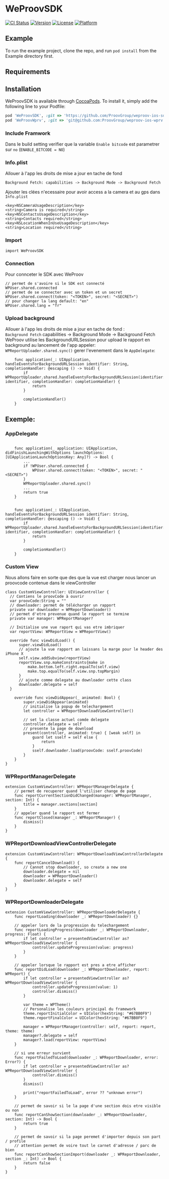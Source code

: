 # WeProovSDK

[![CI Status](https://img.shields.io/travis/ProovGroup/weproov-ios-sdk.svg?style=flat)](https://travis-ci.com/ProovGroup/weproov-ios-sdk)
[![Version](https://img.shields.io/cocoapods/v/WeProovSDK.svg?style=flat)](https://cocoapods.org/pods/WeProovSDK)
[![License](https://img.shields.io/cocoapods/l/WeProovSDK.svg?style=flat)](https://cocoapods.org/pods/WeProovSDK)
[![Platform](https://img.shields.io/cocoapods/p/WeProovSDK.svg?style=flat)](https://cocoapods.org/pods/WeProovSDK)

## Example

To run the example project, clone the repo, and run `pod install` from the Example directory first.

## Requirements

## Installation

WeProovSDK is available through [CocoaPods](https://cocoapods.org). To install
it, simply add the following line to your Podfile:

```ruby
pod 'WeProovSDK', :git => 'https://github.com/ProovGroup/weproov-ios-sdk'
pod 'WeProovWprv', :git => 'git@github.com:ProovGroup/weproov-ios-wprv.git'
```

### Include Framwork

Dans le build setting verifier que la variable ``Enable bitcode`` est parametrer sur ``no`` (``ENABLE_BITCODE = NO``)

### Info.plist

Allouer à l'app les droits de mise a jour en tache de fond  
```
Background Fetch: capabilities -> Background Mode -> Background Fetch
```

Ajouter les clées n'ecessaire pour avoir access a la camera et au gps dans 
``Info.plist``
```
<key>NSCameraUsageDescription</key>
<string>Camera is required</string> 
<key>NSContactsUsageDescription</key>
<string>Contacts required</string>
<key>NSLocationWhenInUseUsageDescription</key>
<string>Location required</string>
```

### Import

```
import WeProovSDK
```

### Connection 

Pour connceter le SDK avec WeProov 
```
// permet de s'avoire si le SDK est connecté
WPUser.shared.connected
// permet de se connecter avec un token et un secret
WPUser.shared.connect(token: "<TOKEN>", secret: "<SECRET>")
// pour changer la lang default: "en"
WPUser.shared.lang = "fr"
```

### Upload background

Allouer à l'app les droits de mise a jour en tache de fond :   
``Background Fetch``  capabilities -> Background Mode -> Background Fetch
WeProov utilise les BackgroundURLSession pour upload le rapport en background
au lancement de l'app appeler: `` WPReportUploader.shared.sync() ``
gerer l'evenement dans le ``AppDelegate``:

```
    func application(_: UIApplication, handleEventsForBackgroundURLSession identifier: String, completionHandler: @escaping () -> Void) {
        if WPReportUploader.shared.handleEventsForBackgroundURLSession(identifier: identifier, completionHandler: completionHandler) {
            return
        }
        
        completionHandler()
    }
```

## Exemple:

### AppDelegate

```

	func application(_ application: UIApplication, didFinishLaunchingWithOptions launchOptions: [UIApplicationLaunchOptionsKey: Any]?) -> Bool {
        ...
        if !WPUser.shared.connected {
            WPUser.shared.connect(token: "<TOKEN>", secret: "<SECRET>")
        }
        WPReportUploader.shared.sync()
        ...
        return true
    }


    func application(_: UIApplication, handleEventsForBackgroundURLSession identifier: String, completionHandler: @escaping () -> Void) {
        if WPReportUploader.shared.handleEventsForBackgroundURLSession(identifier: identifier, completionHandler: completionHandler) {
            return
        }
        
        completionHandler()
    }
```

### Custom View 

Nous allons faire en sorte que des que la vue est charger nous lancer un proovcode contenue dans le viewController
```
class CustomViewController: UIViewController {
  // Contiens le proovCode à ouvrir 
  var proovCode:String = ""
  // downloader: permet de télécharger un rapport
  private var downloader = WPReportDownloader()
  // permet d'etre prevenue quand le rapport se termine
  private var manager: WPReportManager?
  
  // Initialise une vue raport qui vas etre imbriquer
  var reportView: WPReportView = WPReportView()
  
  override func viewDidLoad() {
      super.viewDidLoad()
      // ajoute la vue rapport an laissans la marge pour le header des iPhone X
      self.view.addSubview(reportView)
      reportView.snp.makeConstraints{make in
          make.bottom.left.right.equalTo(self.view)
          make.top.equalTo(self.view.snp.topMargin)
      }
      // ajoute comme delegate au downloader cette class
      downloader.delegate = self
  }
  
    override func viewDidAppear(_ animated: Bool) {
        super.viewDidAppear(animated)
        // initialise la popup de telechargement
        let controller = WPReportDownloadViewController()
        
        // set la classe actuel comde delegate
        controller.delegate = self
        // presente la page de download
        present(controller, animated: true) { [weak self] in
            guard let sself = self else {
                return
            }
            sself.downloader.load(proovCode: sself.proovCode)
        }
    }
}
```
### WPReportManagerDelegate
```
extension CustomViewController: WPReportManagerDelegate {
    // permet de recuperer quand l'utiliser change de page  
    func reportCurrentSectionDidChanged(manager: WPReportManager, section: Int) {
        title = manager.sections[section]
    }
    // appeler quand le rapport est fermer  
    func reportClosed(manager _: WPReportManager) {
        dismiss()
    }
}
```

### WPReportDownloadViewControllerDelegate

```
extension CustomViewController: WPReportDownloadViewControllerDelegate {
    func reportCancelDownload() {
        // Cannot stop downloader, so create a new one
        downloader.delegate = nil
        downloader = WPReportDownloader()
        downloader.delegate = self
    }
}
```

### WPReportDownloaderDelegate
```
extension CustomViewController: WPReportDownloaderDelegate {
    func reportLoading(downloader _: WPReportDownloader) {}
    
    // appeler lors de la progression du telechargement
    func reportLoadingProgress(downloader _: WPReportDownloader, progress: Float) {
        if let controller = presentedViewController as? WPReportDownloadViewController {
            controller.updateProgression(value: progress)
        }
    }

    // appeler lorsque le rapport est pres a etre afficher
    func reportDidLoad(downloader _: WPReportDownloader, report: WPReport) {
        if let controller = presentedViewController as? WPReportDownloadViewController {
            controller.updateProgression(value: 1)
            controller.dismiss()
        }
        
        var theme = WPTheme()
        // Personalise les couleurs principal du framework
        theme.reportInitialColor = UIColor(hexString: "#67BB0F9")
        theme.reportFinalColor = UIColor(hexString: "#67BB0F9")

        manager = WPReportManager(controller: self, report: report, theme: theme)
        manager?.delegate = self
        manager?.load(reportView: reportView)
    }
    
    // si une erreur survient 
    func reportFailedToLoad(downloader _: WPReportDownloader, error: Error?) {
        if let controller = presentedViewController as? WPReportDownloadViewController {
            controller.dismiss()
        }
        dismiss()
        
        print("reportFailedToLoad", error ?? "unknown error")
    }
    
    // permet de savoir si le la page d'une section dois etre visible ou non
    func reportCanShowSection(downloader _: WPReportDownloader, section: Int) -> Bool {
        return true
    }

    // permet de savoir si la page peremet d'importer depuis son part / profile
    // attention permet de voire tout le carnet d'adresse / parc de bien
    func reportCanShowSectionImport(downloader _: WPReportDownloader, section _: Int) -> Bool {
        return false
    }
}
```
